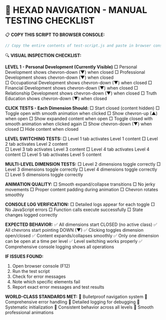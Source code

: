 🧪 HEXAD NAVIGATION - MANUAL TESTING CHECKLIST
================================================

📋 **COPY THIS SCRIPT TO BROWSER CONSOLE:**
```javascript
// Copy the entire contents of test-script.js and paste in browser console (F12)
```

🔍 **VISUAL INSPECTION CHECKLIST:**

**LEVEL 1 - Personal Development (Currently Visible)**
□ Personal Development shows chevron-down (▼) when closed
□ Professional Development shows chevron-down (▼) when closed  
□ Occupational Development shows chevron-down (▼) when closed
□ Financial Development shows chevron-down (▼) when closed
□ Relationship Development shows chevron-down (▼) when closed
□ Truth Education shows chevron-down (▼) when closed

**CLICK TESTS - Each Dimension Should:**
□ Start closed (content hidden)
□ Toggle open with smooth animation when clicked
□ Show chevron-up (▲) when open
□ Show expanded content when open
□ Toggle closed with smooth animation when clicked again
□ Show chevron-down (▼) when closed
□ Hide content when closed

**LEVEL SWITCHING TESTS:**
□ Level 1 tab activates Level 1 content
□ Level 2 tab activates Level 2 content  
□ Level 3 tab activates Level 3 content
□ Level 4 tab activates Level 4 content
□ Level 5 tab activates Level 5 content

**MULTI-LEVEL DIMENSION TESTS:**
□ Level 2 dimensions toggle correctly
□ Level 3 dimensions toggle correctly
□ Level 4 dimensions toggle correctly  
□ Level 5 dimensions toggle correctly

**ANIMATION QUALITY:**
□ Smooth expand/collapse transitions
□ No jerky movements
□ Proper content padding during animation
□ Chevron rotates smoothly

**CONSOLE LOG VERIFICATION:**
□ Detailed logs appear for each toggle
□ No JavaScript errors
□ Function calls execute successfully
□ State changes logged correctly

**EXPECTED BEHAVIOR:**
✅ All dimensions start CLOSED (no active class)
✅ All chevrons start pointing DOWN (▼)
✅ Clicking toggles dimension open/closed
✅ Content expands/collapses smoothly
✅ Only one dimension can be open at a time per level
✅ Level switching works properly
✅ Comprehensive console logging shows all operations

**IF ISSUES FOUND:**
1. Open browser console (F12)
2. Run the test script
3. Check for error messages
4. Note which specific elements fail
5. Report exact error messages and test results

**WORLD-CLASS STANDARDS MET:**
🌟 Bulletproof navigation system
🌟 Comprehensive error handling
🌟 Detailed logging for debugging
🌟 Systematic initialization
🌟 Consistent behavior across all levels
🌟 Smooth professional animations
